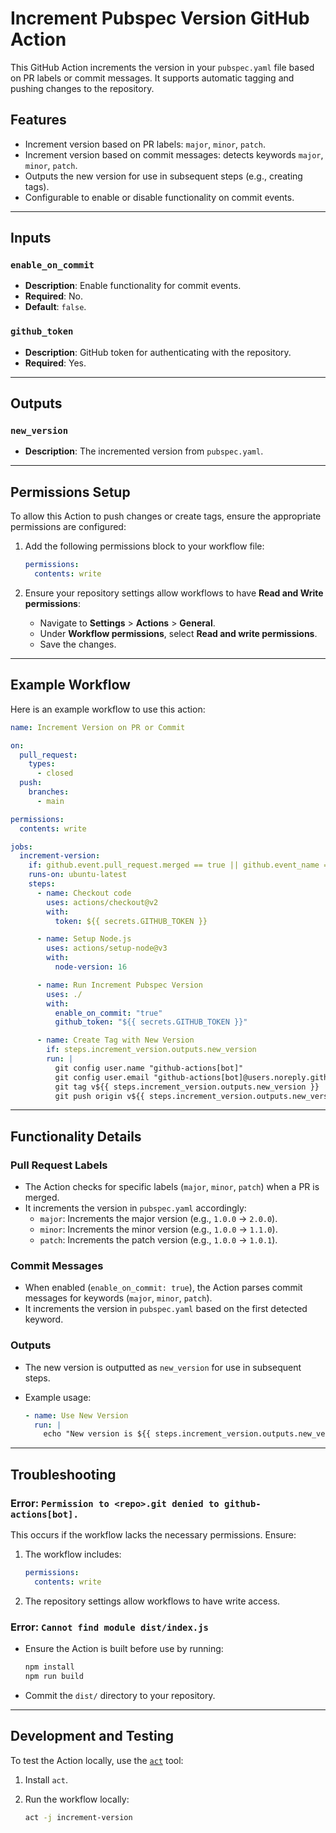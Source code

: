# Increment Pubspec Version GitHub Action

This GitHub Action increments the version in your `pubspec.yaml` file based on PR labels or commit messages. It supports automatic tagging and pushing changes to the repository.

## Features

- Increment version based on PR labels: `major`, `minor`, `patch`.
- Increment version based on commit messages: detects keywords `major`, `minor`, `patch`.
- Outputs the new version for use in subsequent steps (e.g., creating tags).
- Configurable to enable or disable functionality on commit events.

---

## Inputs

### `enable_on_commit`
- **Description**: Enable functionality for commit events.
- **Required**: No.
- **Default**: `false`.

### `github_token`
- **Description**: GitHub token for authenticating with the repository.
- **Required**: Yes.

---

## Outputs

### `new_version`
- **Description**: The incremented version from `pubspec.yaml`.

---

## Permissions Setup

To allow this Action to push changes or create tags, ensure the appropriate permissions are configured:

1. Add the following permissions block to your workflow file:

    ```yaml
    permissions:
      contents: write
    ```

2. Ensure your repository settings allow workflows to have **Read and Write permissions**:

    - Navigate to **Settings** > **Actions** > **General**.
    - Under **Workflow permissions**, select **Read and write permissions**.
    - Save the changes.

---

## Example Workflow

Here is an example workflow to use this action:

```yaml
name: Increment Version on PR or Commit

on:
  pull_request:
    types:
      - closed
  push:
    branches:
      - main

permissions:
  contents: write

jobs:
  increment-version:
    if: github.event.pull_request.merged == true || github.event_name == 'push'
    runs-on: ubuntu-latest
    steps:
      - name: Checkout code
        uses: actions/checkout@v2
        with:
          token: ${{ secrets.GITHUB_TOKEN }}

      - name: Setup Node.js
        uses: actions/setup-node@v3
        with:
          node-version: 16

      - name: Run Increment Pubspec Version
        uses: ./
        with:
          enable_on_commit: "true"
          github_token: "${{ secrets.GITHUB_TOKEN }}"

      - name: Create Tag with New Version
        if: steps.increment_version.outputs.new_version
        run: |
          git config user.name "github-actions[bot]"
          git config user.email "github-actions[bot]@users.noreply.github.com"
          git tag v${{ steps.increment_version.outputs.new_version }}
          git push origin v${{ steps.increment_version.outputs.new_version }}
```

---

## Functionality Details

### Pull Request Labels

- The Action checks for specific labels (`major`, `minor`, `patch`) when a PR is merged.
- It increments the version in `pubspec.yaml` accordingly:
  - `major`: Increments the major version (e.g., `1.0.0` -> `2.0.0`).
  - `minor`: Increments the minor version (e.g., `1.0.0` -> `1.1.0`).
  - `patch`: Increments the patch version (e.g., `1.0.0` -> `1.0.1`).

### Commit Messages

- When enabled (`enable_on_commit: true`), the Action parses commit messages for keywords (`major`, `minor`, `patch`).
- It increments the version in `pubspec.yaml` based on the first detected keyword.

### Outputs

- The new version is outputted as `new_version` for use in subsequent steps.
- Example usage:

    ```yaml
    - name: Use New Version
      run: |
        echo "New version is ${{ steps.increment_version.outputs.new_version }}"
    ```

---

## Troubleshooting

### Error: `Permission to <repo>.git denied to github-actions[bot].`

This occurs if the workflow lacks the necessary permissions. Ensure:

1. The workflow includes:

    ```yaml
    permissions:
      contents: write
    ```

2. The repository settings allow workflows to have write access.

### Error: `Cannot find module dist/index.js`

- Ensure the Action is built before use by running:

    ```bash
    npm install
    npm run build
    ```

- Commit the `dist/` directory to your repository.

---

## Development and Testing

To test the Action locally, use the [`act`](https://github.com/nektos/act) tool:

1. Install `act`.
2. Run the workflow locally:

    ```bash
    act -j increment-version
    ```


